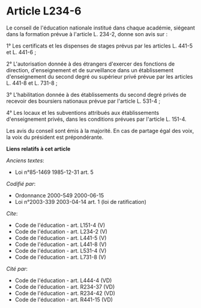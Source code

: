 # Article L234-6

Le conseil de l'éducation nationale institué dans chaque académie, siégeant dans la formation prévue à l'article L. 234-2,
donne son avis sur : 

1° Les certificats et les dispenses de stages prévus par les articles L. 441-5 et L. 441-6 ; 

2° L'autorisation donnée à des étrangers d'exercer des fonctions de direction, d'enseignement et de surveillance dans un
établissement d'enseignement du second degré ou supérieur privé prévue par les articles L. 441-8 et L. 731-8 ; 

3° L'habilitation donnée à des établissements du second degré privés de recevoir des boursiers nationaux prévue par l'article
L. 531-4 ; 

4° Les locaux et les subventions attribués aux établissements d'enseignement privés, dans les conditions prévues par
l'article L. 151-4.

Les avis du conseil sont émis à la majorité. En cas de partage égal des voix, la voix du président est prépondérante.

**Liens relatifs à cet article**

_Anciens textes_:

  - Loi n°85-1469 1985-12-31 art. 5

_Codifié par_:

  - Ordonnance 2000-549 2000-06-15
  - Loi n°2003-339 2003-04-14 art. 1 (loi de ratification)

_Cite_:

  - Code de l'éducation - art. L151-4 (V)
  - Code de l'éducation - art. L234-2 (V)
  - Code de l'éducation - art. L441-5 (V)
  - Code de l'éducation - art. L441-8 (V)
  - Code de l'éducation - art. L531-4 (V)
  - Code de l'éducation - art. L731-8 (V)

_Cité par_:

  - Code de l'éducation - art. L444-4 (VD)
  - Code de l'éducation - art. R234-37 (VD)
  - Code de l'éducation - art. R234-42 (VD)
  - Code de l'éducation - art. R441-15 (VD)
